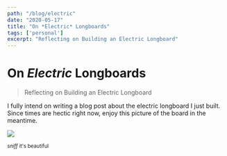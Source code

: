 ```yaml
---
path: "/blog/electric"
date: "2020-05-17"
title: "On *Electric* Longboards"
tags: ['personal']
excerpt: "Reflecting on Building an Electric Longboard"
---
```


# On *Electric* Longboards
> Reflecting on Building an Electric Longboard

I fully intend on writing a blog post about the electric longboard I just built. Since times are 
hectic right now, enjoy this picture of the board in the meantime.

![](https://i.imgur.com/D9NW0Cb.jpg)

<small>*sniff* it's beautiful</small>